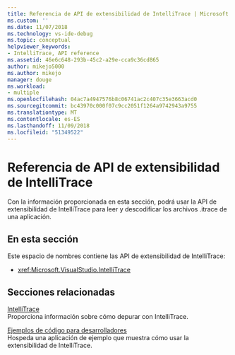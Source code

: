 ```yaml
---
title: Referencia de API de extensibilidad de IntelliTrace | Microsoft Docs
ms.custom: ''
ms.date: 11/07/2018
ms.technology: vs-ide-debug
ms.topic: conceptual
helpviewer_keywords:
- IntelliTrace, API reference
ms.assetid: 46e6c648-293b-45c2-a29e-cca9c36cd865
author: mikejo5000
ms.author: mikejo
manager: douge
ms.workload:
- multiple
ms.openlocfilehash: 04ac7a4947576b8c06741ac2c407c35e3663acd0
ms.sourcegitcommit: bc43970c000f07c9cc2051f1264a9742943a9755
ms.translationtype: MT
ms.contentlocale: es-ES
ms.lasthandoff: 11/09/2018
ms.locfileid: "51349522"
---
```

# <a name="api-reference-for-intellitrace-extensibility"></a>Referencia de API de extensibilidad de IntelliTrace

Con la información proporcionada en esta sección, podrá usar la API de extensibilidad de IntelliTrace para leer y descodificar los archivos .itrace de una aplicación.  
  
## <a name="in-this-section"></a>En esta sección

Este espacio de nombres contiene las API de extensibilidad de IntelliTrace:
  
- <xref:Microsoft.VisualStudio.IntelliTrace>  
  
## <a name="related-sections"></a>Secciones relacionadas

[IntelliTrace](../debugger/intellitrace.md)  
Proporciona información sobre cómo depurar con IntelliTrace.  
  
[Ejemplos de código para desarrolladores](https://code.msdn.microsoft.com/)  
Hospeda una aplicación de ejemplo que muestra cómo usar la extensibilidad de IntelliTrace.
